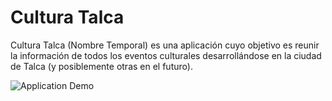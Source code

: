# Cultura Talca

Cultura Talca (Nombre Temporal) es una aplicación cuyo objetivo es reunir la
información de todos los eventos culturales desarrollándose en la ciudad de
Talca (y posiblemente otras en el futuro).

![Application Demo](https://github.com/codesxt/cultura-ionic/blob/master/docs/imgs/Astir.gif)
